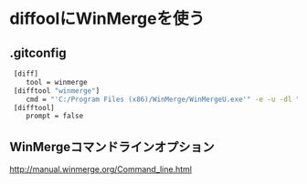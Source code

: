 ﻿# diffoolにWinMergeを使う

## .gitconfig

```bash
 [diff]
	tool = winmerge
 [difftool "winmerge"]
	cmd = "'C:/Program Files (x86)/WinMerge/WinMergeU.exe'" -e -u -dl "Base" -dr "$REMOTE" "$LOCAL" "$REMOTE"
 [difftool]
	prompt = false
```

## WinMergeコマンドラインオプション
http://manual.winmerge.org/Command_line.html
